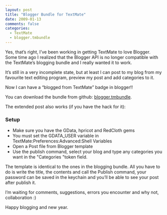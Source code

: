 ```yaml
---
layout: post
title: "Blogger Bundle for TextMate"
date: 2009-01-13
comments: false
categories:
  - TextMate
  - blogger.tmbundle
---
```


<p>Yes, that’s right, I’ve been working in getting TextMate to love Blogger. Some time ago I realized that the Blogger <span class='caps'>API</span> is no longer compatible with the TextMate’s blogging bundle and I really wanted it to work.</p>
<p>It’s still in a very incomplete state, but at least I can post to my blog from my favourite text editing program, preview my post and add categories to it.</p>
<p>Now I can have a “blogged from TextMate” badge in blogger!!</p>
<p>You can download the bundle from github: <a href='http://github.com/juanger/blogger.tmbundle'>blogger.tmbundle</a>.</p>
<p>The extended post also works (if you have the hack for it):</p>

<h3>Setup</h3>
<ul>
	<li>Make sure you have the GData, hpricot and RedCloth gems</li>
	<li>You must set the GDATA_USER variable in TextMate:Preferences:Advanced:Shell Variables</li>
	<li>Open a Post file from Blogger template</li>
	<li>Use the publish command, select your blog and type any categories you want in the "Categories "token field.</li>
</ul>

<p>The template is identical to the ones in the blogging bundle. All you have to do is write the title, the contents and call the Publish command, your password can be saved in the keychain and you’ll be able to see your post after publish it.</p>

<p>I’m waiting for comments, suggestions, errors you encounter and why not, collaboration :)</p>

<p>Happy blogging and new year.</p>
